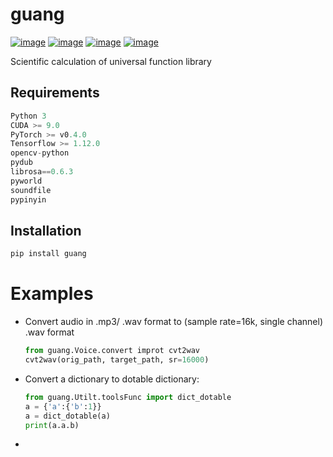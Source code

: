 # guang

[![image](https://img.shields.io/badge/Pypi_package-0.0.5-green.svg)](https://pypi.org/project/guang)
[![image](https://img.shields.io/badge/python-3.X-blue.svg)](https://www.python.org/)
[![image](https://img.shields.io/badge/license-GNU_GPL--v3-blue.svg)](LICENSE)
[![image](https://img.shields.io/badge/author-K.y-orange.svg?style=flat-square&logo=appveyor)](https://github.com/beidongjiedeguang)



Scientific calculation of universal function library

## Requirements

```python
Python 3
CUDA >= 9.0
PyTorch >= v0.4.0
Tensorflow >= 1.12.0
opencv-python
pydub
librosa==0.6.3
pyworld
soundfile
pypinyin
```



## Installation

```python
pip install guang
```



# Examples

- Convert audio in .mp3/ .wav format to (sample rate=16k, single channel) .wav format

  ```python
  from guang.Voice.convert improt cvt2wav
  cvt2wav(orig_path, target_path, sr=16000)
  ```



* Convert a dictionary to dotable dictionary:

  ```python
  from guang.Utilt.toolsFunc import dict_dotable
  a = {'a':{'b':1}}
  a = dict_dotable(a)
  print(a.a.b)
  ```

* 



